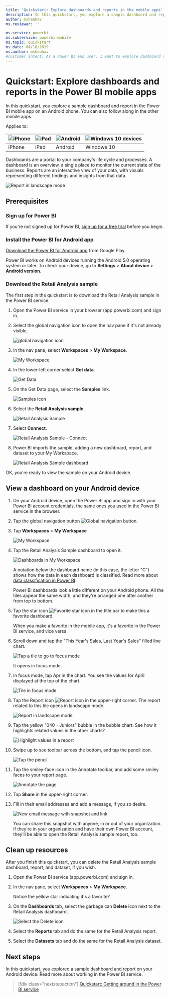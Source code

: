 ```yaml
---
title: 'Quickstart: Explore dashboards and reports in the mobile apps'
description: In this quickstart, you explore a sample dashboard and report in the Power BI mobile apps.
author: mshenhav
ms.reviewer: ''

ms.service: powerbi
ms.subservice: powerbi-mobile
ms.topic: quickstart
ms.date: 04/18/2019
ms.author: mshenhav
#customer intent: As a Power BI end user, I want to explore dashboard and report capabilities in the mobile apps so I know what's possible.
---
```

# Quickstart: Explore dashboards and reports in the Power BI mobile apps
In this quickstart, you explore a sample dashboard and report in the Power BI mobile app on an Android phone. You can also follow along in the other mobile apps. 

Applies to:

| ![iPhone](./media/mobile-apps-quickstart-view-dashboard-report/iphone-logo-30-px.png) | ![iPad](./media/mobile-apps-quickstart-view-dashboard-report/ipad-logo-30-px.png) | ![Android](./media/mobile-apps-quickstart-view-dashboard-report/android-logo-30-px.png) | ![Windows 10 devices](./media/mobile-apps-quickstart-view-dashboard-report/win-10-logo-30-px.png) |
|:--- |:--- |:--- |:--- |
| iPhone | iPad | Android | Windows 10 |

Dashboards are a portal to your company's life cycle and processes. A dashboard is an overview, a single place to monitor the current state of the business. Reports are an interactive view of your data, with visuals representing different findings and insights from that data. 

![Report in landscape mode](././media/mobile-apps-quickstart-view-dashboard-report/power-bi-android-quickstart-report.png)

## Prerequisites

### Sign up for Power BI
If you're not signed up for Power BI, [sign up for a free trial](https://app.powerbi.com/signupredirect?pbi_source=web) before you begin.

### Install the Power BI for Android app
[Download the Power BI for Android app](https://go.microsoft.com/fwlink/?LinkID=544867) from Google Play.

Power BI works on Android devices running the Android 5.0 operating system or later. To check your device, go to **Settings** > **About device** > **Android version**.

### Download the Retail Analysis sample
The first step in the quickstart is to download the Retail Analysis sample in the Power BI service.

1. Open the Power BI service in your browser (app.powerbi.com) and sign in.

1. Select the global navigation icon to open the nav pane if it's not already visible.

    ![global navigation icon](./media/mobile-apps-quickstart-view-dashboard-report/power-bi-android-quickstart-global-nav-icon.png)

2. In the nav pane, select **Workspaces** > **My Workspace**.

    ![My Workspace](./media/mobile-apps-quickstart-view-dashboard-report/power-bi-android-quickstart-my-workspace.png)

3. In the lower-left corner select **Get data**.
   
    ![Get Data](./media/mobile-apps-quickstart-view-dashboard-report/power-bi-get-data.png)

3. On the Get Data page, select the **Samples** link.
   
   ![Samples icon](./media/mobile-apps-quickstart-view-dashboard-report/power-bi-samples-icon.png)

4. Select the **Retail Analysis sample**.
 
    ![Retail Analysis Sample](./media/mobile-apps-quickstart-view-dashboard-report/power-bi-rs.png)
 
8. Select **Connect**.  
  
   ![Retail Analysis Sample - Connect](./media/mobile-apps-quickstart-view-dashboard-report/retail16.png)
   
5. Power BI imports the sample, adding a new dashboard, report, and dataset to your My Workspace.
   
   ![Retail Analysis Sample dashboard](./media/mobile-apps-quickstart-view-dashboard-report/power-bi-service-opportunity-sample.png)

OK, you're ready to view the sample on your Android device.

## View a dashboard on your Android device
1. On your Android device, open the Power BI app and sign in with your Power BI account credentials, the same ones you used in the Power BI service in the browser.

1.  Tap the global navigation button ![Global navigation button](./media/mobile-apps-quickstart-view-dashboard-report/power-bi-iphone-global-nav-button.png).

2.  Tap **Workspaces** > **My Workspace**

    ![My Workspace](./media/mobile-apps-quickstart-view-dashboard-report/power-bi-android-quickstart-workspaces.png)

3. Tap the Retail Analysis Sample dashboard to open it.
 
    ![Dashboards in My Workspace](./media/mobile-apps-quickstart-view-dashboard-report/power-bi-android-quickstart-open-retail.png)
   
    A notation below the dashboard name (in this case, the letter "C") shows how the data in each dashboard is classified. Read more about [data classification in Power BI](../../service-data-classification.md).

    Power BI dashboards look a little different on your Android phone. All the tiles appear the same width, and they're arranged one after another from top to bottom.

4. Tap the star icon ![Favorite star icon](./media/mobile-apps-quickstart-view-dashboard-report/power-bi-android-quickstart-favorite-icon.png) in the title bar to make this a favorite dashboard.

    When you make a favorite in the mobile app, it's a favorite in the Power BI service, and vice versa.

4. Scroll down and tap the "This Year's Sales, Last Year's Sales" filled line chart.

    ![Tap a tile to go to focus mode](./media/mobile-apps-quickstart-view-dashboard-report/power-bi-android-quickstart-tap-tile-fave.png)

    It opens in focus mode.

7. In focus mode, tap Apr in the chart. You see the values for April displayed at the top of the chart.

    ![Tile in focus mode](./media/mobile-apps-quickstart-view-dashboard-report/power-bi-android-quickstart-tile-focus.png)

8. Tap the Report icon ![Report icon](./media/mobile-apps-quickstart-view-dashboard-report/power-bi-android-quickstart-report-icon.png) in the upper-right corner. The report related to this tile opens in landscape mode.

    ![Report in landscape mode](././media/mobile-apps-quickstart-view-dashboard-report/power-bi-android-quickstart-report.png)

9. Tap the yellow "040 - Juniors" bubble in the bubble chart. See how it highlights related values in the other charts? 

    ![Highlight values in a report](./media/mobile-apps-quickstart-view-dashboard-report/power-bi-android-quickstart-cross-highlight.png)

10. Swipe up to see toolbar across the bottom, and tap the pencil icon.

    ![Tap the pencil](./media/mobile-apps-quickstart-view-dashboard-report/power-bi-android-quickstart-tap-pencil.png)

11. Tap the smiley-face icon in the Annotate toolbar, and add some smiley faces to your report page.
 
    ![Annotate the page](./media/mobile-apps-quickstart-view-dashboard-report/power-bi-android-quickstart-annotate.png)

12. Tap **Share** in the upper-right corner.

1. Fill in their email addresses and add a message, if you so desire.  

    ![New email message with snapshot and link](./media/mobile-apps-quickstart-view-dashboard-report/power-bi-android-quickstart-send-snapshot.png)

    You can share this snapshot with anyone, in or out of your organization. If they're in your organization and have their own Power BI account, they'll be able to open the Retail Analysis sample report, too.

## Clean up resources

After you finish this quickstart, you can delete the Retail Analysis sample dashboard, report, and dataset, if you wish.

1. Open the Power BI service (app.powerbi.com) and sign in.

2. In the nav pane, select **Workspaces** > **My Workspace**.

    Notice the yellow star indicating it's a favorite?

3. On the **Dashboards** tab, select the garbage can **Delete** icon next to the Retail Analysis dashboard.

    ![Select the Delete icon](./media/mobile-apps-quickstart-view-dashboard-report/power-bi-android-quickstart-delete-retail.png)

4. Select the **Reports** tab and do the same for the Retail Analysis report.

5. Select the **Datasets** tab and do the same for the Retail Analysis dataset.


## Next steps

In this quickstart, you explored a sample dashboard and report on your Android device. Read more about working in the Power BI service. 

> [!div class="nextstepaction"]
> [Quickstart: Getting around in the Power BI service](../end-user-experience.md)

